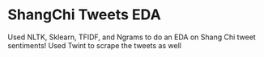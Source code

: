 # ShangChi Tweets EDA 

Used NLTK, Sklearn, TFIDF, and Ngrams to do an EDA on Shang Chi tweet sentiments! Used Twint to scrape the tweets as well